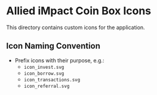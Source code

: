 # Allied iMpact Coin Box Icons

This directory contains custom icons for the application.

## Icon Naming Convention
- Prefix icons with their purpose, e.g.:
  - `icon_invest.svg`
  - `icon_borrow.svg`
  - `icon_transactions.svg`
  - `icon_referral.svg`